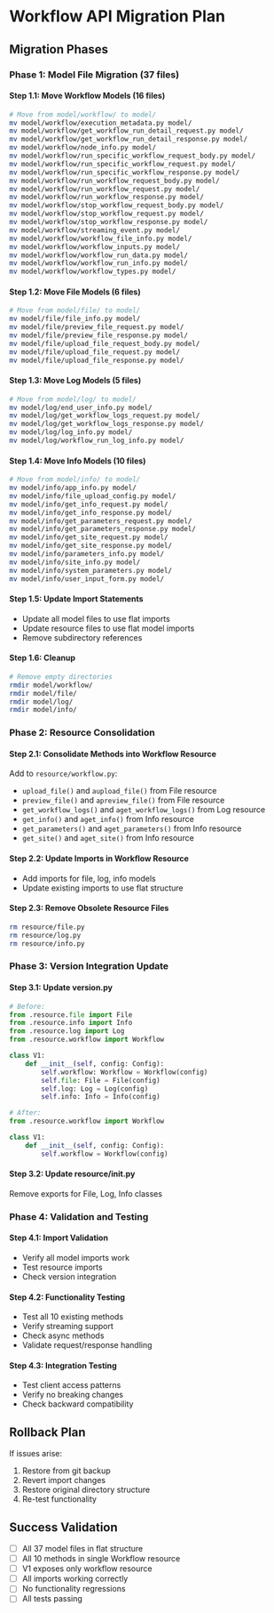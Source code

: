 # Workflow API Migration Plan

## Migration Phases

### Phase 1: Model File Migration (37 files)

#### Step 1.1: Move Workflow Models (16 files)
```bash
# Move from model/workflow/ to model/
mv model/workflow/execution_metadata.py model/
mv model/workflow/get_workflow_run_detail_request.py model/
mv model/workflow/get_workflow_run_detail_response.py model/
mv model/workflow/node_info.py model/
mv model/workflow/run_specific_workflow_request_body.py model/
mv model/workflow/run_specific_workflow_request.py model/
mv model/workflow/run_specific_workflow_response.py model/
mv model/workflow/run_workflow_request_body.py model/
mv model/workflow/run_workflow_request.py model/
mv model/workflow/run_workflow_response.py model/
mv model/workflow/stop_workflow_request_body.py model/
mv model/workflow/stop_workflow_request.py model/
mv model/workflow/stop_workflow_response.py model/
mv model/workflow/streaming_event.py model/
mv model/workflow/workflow_file_info.py model/
mv model/workflow/workflow_inputs.py model/
mv model/workflow/workflow_run_data.py model/
mv model/workflow/workflow_run_info.py model/
mv model/workflow/workflow_types.py model/
```

#### Step 1.2: Move File Models (6 files)
```bash
# Move from model/file/ to model/
mv model/file/file_info.py model/
mv model/file/preview_file_request.py model/
mv model/file/preview_file_response.py model/
mv model/file/upload_file_request_body.py model/
mv model/file/upload_file_request.py model/
mv model/file/upload_file_response.py model/
```

#### Step 1.3: Move Log Models (5 files)
```bash
# Move from model/log/ to model/
mv model/log/end_user_info.py model/
mv model/log/get_workflow_logs_request.py model/
mv model/log/get_workflow_logs_response.py model/
mv model/log/log_info.py model/
mv model/log/workflow_run_log_info.py model/
```

#### Step 1.4: Move Info Models (10 files)
```bash
# Move from model/info/ to model/
mv model/info/app_info.py model/
mv model/info/file_upload_config.py model/
mv model/info/get_info_request.py model/
mv model/info/get_info_response.py model/
mv model/info/get_parameters_request.py model/
mv model/info/get_parameters_response.py model/
mv model/info/get_site_request.py model/
mv model/info/get_site_response.py model/
mv model/info/parameters_info.py model/
mv model/info/site_info.py model/
mv model/info/system_parameters.py model/
mv model/info/user_input_form.py model/
```

#### Step 1.5: Update Import Statements
- Update all model files to use flat imports
- Update resource files to use flat model imports
- Remove subdirectory references

#### Step 1.6: Cleanup
```bash
# Remove empty directories
rmdir model/workflow/
rmdir model/file/
rmdir model/log/
rmdir model/info/
```

### Phase 2: Resource Consolidation

#### Step 2.1: Consolidate Methods into Workflow Resource
Add to `resource/workflow.py`:
- `upload_file()` and `aupload_file()` from File resource
- `preview_file()` and `apreview_file()` from File resource  
- `get_workflow_logs()` and `aget_workflow_logs()` from Log resource
- `get_info()` and `aget_info()` from Info resource
- `get_parameters()` and `aget_parameters()` from Info resource
- `get_site()` and `aget_site()` from Info resource

#### Step 2.2: Update Imports in Workflow Resource
- Add imports for file, log, info models
- Update existing imports to use flat structure

#### Step 2.3: Remove Obsolete Resource Files
```bash
rm resource/file.py
rm resource/log.py  
rm resource/info.py
```

### Phase 3: Version Integration Update

#### Step 3.1: Update version.py
```python
# Before:
from .resource.file import File
from .resource.info import Info
from .resource.log import Log
from .resource.workflow import Workflow

class V1:
    def __init__(self, config: Config):
        self.workflow: Workflow = Workflow(config)
        self.file: File = File(config)
        self.log: Log = Log(config)
        self.info: Info = Info(config)

# After:
from .resource.workflow import Workflow

class V1:
    def __init__(self, config: Config):
        self.workflow = Workflow(config)
```

#### Step 3.2: Update resource/__init__.py
Remove exports for File, Log, Info classes

### Phase 4: Validation and Testing

#### Step 4.1: Import Validation
- Verify all model imports work
- Test resource imports
- Check version integration

#### Step 4.2: Functionality Testing  
- Test all 10 existing methods
- Verify streaming support
- Check async methods
- Validate request/response handling

#### Step 4.3: Integration Testing
- Test client access patterns
- Verify no breaking changes
- Check backward compatibility

## Rollback Plan

If issues arise:
1. Restore from git backup
2. Revert import changes
3. Restore original directory structure
4. Re-test functionality

## Success Validation

- [ ] All 37 model files in flat structure
- [ ] All 10 methods in single Workflow resource
- [ ] V1 exposes only workflow resource
- [ ] All imports working correctly
- [ ] No functionality regressions
- [ ] All tests passing